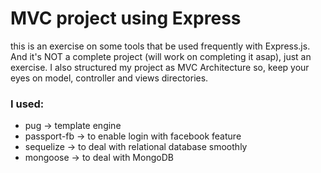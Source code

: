 # MVC project using Express 
this is an exercise on some tools that be used frequently with Express.js. And it's NOT  a complete project (will work on completing it asap), just an exercise.
I also structured my project as MVC Architecture so, keep your eyes on model, controller and views directories. 


### I used:
- pug -> template engine 
- passport-fb -> to enable login with facebook feature
- sequelize -> to deal with relational database smoothly 
- mongoose -> to deal with MongoDB
